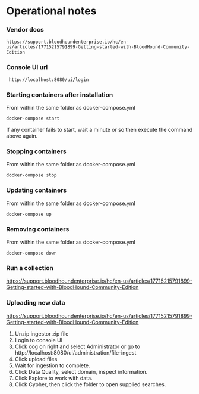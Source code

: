 # Operational notes
### Vendor docs
```
https://support.bloodhoundenterprise.io/hc/en-us/articles/17715215791899-Getting-started-with-BloodHound-Community-Edition
```

### Console UI url
```
 http://localhost:8080/ui/login
```

### Starting containers after installation
From within the same folder as docker-compose.yml
```
docker-compose start
```
If any container fails to start, wait a minute or so then execute the command above again.

### Stopping containers
From within the same folder as docker-compose.yml
```
docker-compose stop
```

### Updating containers
From within the same folder as docker-compose.yml
```
docker-compose up
```

### Removing containers
From within the same folder as docker-compose.yml
```
docker-compose down
```

### Run a collection
https://support.bloodhoundenterprise.io/hc/en-us/articles/17715215791899-Getting-started-with-BloodHound-Community-Edition


### Uploading new data
https://support.bloodhoundenterprise.io/hc/en-us/articles/17715215791899-Getting-started-with-BloodHound-Community-Edition
1. Unzip ingestor zip file
2. Login to console UI
3. Click cog on right and select Administrator or go to http://localhost:8080/ui/administration/file-ingest
4. Click upload files
5. Wait for ingestion to complete.
6. Click Data Quality, select domain, inspect information.
7. Click Explore to work with data.
8. Click Cypher, then click the folder to open supplied searches.

